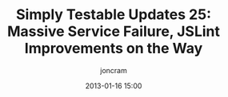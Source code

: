 ---
layout: default
title: "Simply Testable Updates 25: Massive Service Failure, JSLint Improvements on the Way"
short_title: "Simply Testable Updates 25: Massive Service Failure, JSLint Advances"
date: 2013-01-16 15:00
author: joncram
newsletter:
    issue_number: 25th
    url: https://us5.campaign-archive1.com/?u=ac75e33d993d2b502e333ddd0&amp;id=58dd65f9c4
    closing_sentence: Expect the next in a week from now, January 16 2013.
    highlights:
        - This week has been most notable for the complete failure of the service due to both hard drives failing in the production server.
---